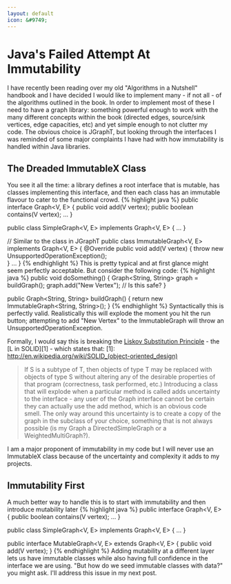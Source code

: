```yaml
---
layout: default
icon: &#9749;
---
```

Java's Failed Attempt At Immutability
====================================
I have recently been reading over my old "Algorithms in a Nutshell" handbook and I have decided I would like to implement many - if not all - of the algorithms outlined in the book. In order to implement most of these I need to have a graph library: something powerful enough to work with the many different concepts within the book (directed edges, source/sink vertices, edge capacities, etc) and yet simple enough to not clutter my code. The obvious choice is JGraphT, but looking through the interfaces I was reminded of some major complaints I have had with how immutability is handled within Java libraries.

The Dreaded ImmutableX Class
---------------------------
You see it all the time: a library defines a root interface that is mutable, has classes implementing this interface, and then each class has an immutable flavour to cater to the functional crowd.
{% highlight java %}
public interface Graph<V, E> {
    public void add(V vertex);
    public boolean contains(V vertex);
    ...
}

public class SimpleGraph<V, E> implements Graph<V, E> {
    ...
}

// Similar to the class in JGraphT
public class ImmutableGraph<V, E> implements Graph<V, E> {
    @Override
    public void add(V vertex) {
        throw new UnsupportedOperationException();   
    } 
    ...
}
{% endhighlight %}
This is pretty typical and at first glance might seem perfectly acceptable. But consider the following code:
{% highlight java %}
public void doSomething() {
    Graph<String, String> graph = buildGraph();
    graph.add("New Vertex"); // Is this safe?
}

public Graph<String, String> buildGraph() {
    return new ImmutableGraph<String, String>();
}
{% endhighlight %}
Syntactically this is perfectly valid. Realistically this will explode the moment you hit the run button; attempting to add "New Vertex" to the ImmutableGraph will throw an UnsupportedOperationException.

Formally, I would say this is breaking the [Liskov Substitution Principle](http://en.wikipedia.org/wiki/Liskov_substitution_principle) - the [L in SOLID][1] - which states that:
[1]: http://en.wikipedia.org/wiki/SOLID_(object-oriented_design)
> If S is a subtype of T, then objects of type T may be replaced with objects of type S without altering any of the desirable properties of that program (correctness, task performed, etc.)
Introducing a class that will explode when a particular method is called adds uncertainty to the interface - any user of the Graph interface cannot be certain they can actually use the add method, which is an obvious code smell. The only way around this uncertainty is to create a copy of the graph in the subclass of your choice, something that is not always possible (is my Graph a DirectedSimpleGraph or a WeightedMultiGraph?).

I am a major proponent of immutability in my code but I will never use an ImmutableX class because of the uncertainty and complexity it adds to my projects.

Immutability First
-----------------
A much better way to handle this is to start with immutability and then introduce mutability later
{% highlight java %}
public interface Graph<V, E> {
    public boolean contains(V vertex);
    ...
}

public class SimpleGraph<V, E> implements Graph<V, E> {
    ...
}

public interface MutableGraph<V, E> extends Graph<V, E> {
    public void add(V vertex);
}
{% endhighlight %}
Adding mutability at a different layer lets us have immutable classes while also having full confidence in the interface we are using. "But how do we seed immutable classes with data?" you might ask. I'll address this issue in my next post.

